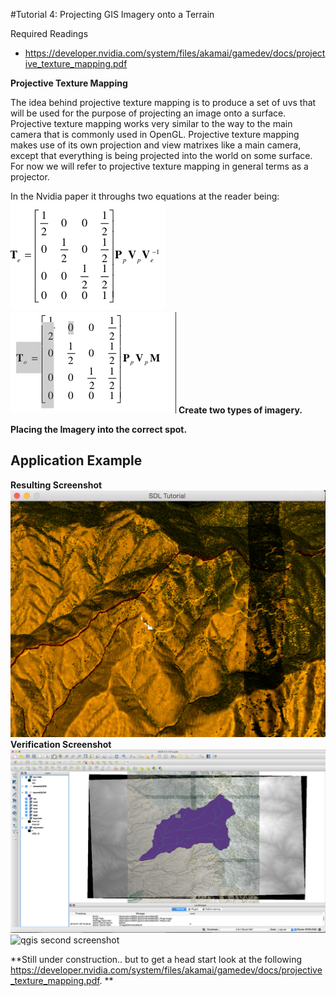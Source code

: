 #Tutorial 4: Projecting GIS Imagery onto a Terrain

Required Readings
* https://developer.nvidia.com/system/files/akamai/gamedev/docs/projective_texture_mapping.pdf

**Projective Texture Mapping**

The idea behind projective texture mapping is to produce a set of uvs that will be used for the purpose of projecting an image onto a surface. Projective texture mapping works very similar to the way to the main camera that is commonly used in OpenGL. Projective texture mapping makes use of its own projection and view matrixes like a main camera, except that everything is being projected into the world on some surface. For now we will refer to projective texture mapping in general terms as a projector.

In the Nvidia paper it throughs two equations at the reader being: 
![eyelineartexgen.png](eyelineartexgen.png)
![objectlineartexgen.png](objectlineartexgen.png)
**Create two types of imagery.**

**Placing the Imagery into the correct spot.**

**Application Example**
----

**Resulting Screenshot**
![Resulting Screenshot](application.png)
**Verification Screenshot**
![qgis screenshot](qgis.png)
![qgis second screenshot](qgis2.png)

**Still under construction.. but to get a head start look at the following https://developer.nvidia.com/system/files/akamai/gamedev/docs/projective_texture_mapping.pdf. **
